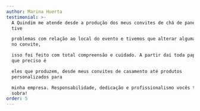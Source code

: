 ```yaml
---
author: Marina Huerta
testimonial: >-
  A Quindim me atende desde a produção dos meus convites de chá de panela, onde
  tive

  problemas com relação ao local do evento e tivemos que alterar algumas vezes
  no convite,

  isso foi feito com total compreensão e cuidado. A partir daí toda papelaria
  que preciso é

  eles que produzem, desde meus convites de casamento até produtos
  personalizados para

  minha empresa. Responsabilidade, dedicação e profissionalismo vocês têm de
  sobra!
order: 5
---
```


